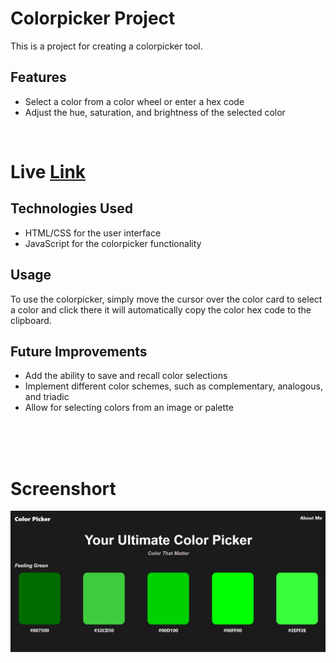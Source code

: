 # Colorpicker Project
This is a project for creating a colorpicker tool.

## Features
* Select a color from a color wheel or enter a hex code
* Adjust the hue, saturation, and brightness of the selected color

<br>

# Live [Link](https://osmcolor.netlify.app/)



## Technologies Used
* HTML/CSS for the user interface
* JavaScript for the colorpicker functionality

## Usage
To use the colorpicker, simply move the cursor over the color card to select a color and click there it will automatically copy the color hex code to the clipboard.

## Future Improvements
* Add the ability to save and recall color selections
* Implement different color schemes, such as complementary, analogous, and triadic
* Allow for selecting colors from an image or palette

<br>
<br>
<br>

# Screenshort

![ScreenShort](./pic/ss.jpg)